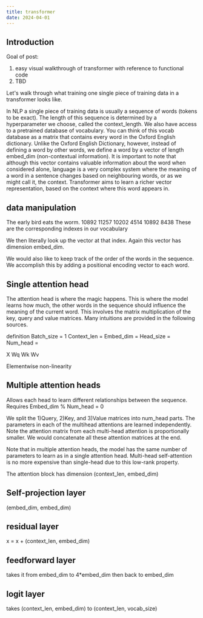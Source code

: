 ```yaml
---
title: transformer
date: 2024-04-01
---
```


## Introduction

Goal of post:
1) easy visual walkthrough of transformer with reference to functional code
2) TBD


Let's walk through what training one single piece of training data in a transformer looks like.

In NLP a single piece of training data is usually a sequence of words (tokens to be exact). The length of this sequence is determined by a hyperparameter we choose, called the context_length. We also have access to a pretrained database of vocabulary. You can think of this vocab database as a matrix that contains every word in the Oxford English dictionary. Unlike the Oxford English Dictionary, however, instead of defining a word by other words, we define a word by a vector of length embed_dim (non-contextual information). It is important to note that although this vector contains valuable information about the word when considered alone, language is a very complex system where the meaning of a word in a sentence changes based on neighbouring words, or as we might call it, the context. Transformer aims to learn a richer vector representation, based on the context where this word appears in.

## data manipulation
The early bird eats the worm.
10892 11257 10202 4514 10892  8438
These are the corresponding indexes in our vocabulary

We then literally look up the vector at that index. Again this vector has dimension embed_dim.

We would also like to keep track of the order of the words in the sequence. We accomplish this by adding a positional encoding vector to each word.

## Single attention head
The attention head is where the magic happens. This is where the model learns how much, the other words in the sequence should influence the meaning of the current word. This involves the matrix multiplication of the key, query and value matrices. Many intuitions are provided in the following sources.

definition
Batch_size = 1
Context_len =
Embed_dim =
Head_size =
Num_head =

X
Wq
Wk
Wv



Elementwise non-linearity
## Multiple attention heads
Allows each head to learn different relationships between the sequence.
Requires Embed_dim % Num_head = 0

We split the 1)Query, 2)Key, and 3)Value matrices into num_head parts. The parameters in each of the multihead attentions are learned independently. Note the attention matrix from each multi-head attention is proportionally smaller. We would concatenate all these attention matrices at the end.

Note that in multiple attention heads, the model has the same number of parameters to learn as in a single attention head. Multi-head self-attention is no more expensive than single-head due to this low-rank property.

The attention block has dimension (context_len, embed_dim)

## Self-projection layer
(embed_dim, embed_dim)

## residual layer
x = x + (context_len, embed_dim)
## feedforward layer
takes it from embed_dim to 4*embed_dim then back to embed_dim

## logit layer
takes (context_len, embed_dim) to (context_len, vocab_size)






